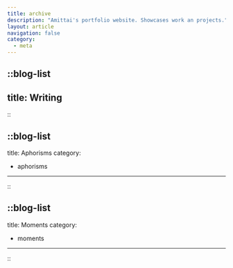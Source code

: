```yaml
---
title: archive
description: "Amittai's portfolio website. Showcases work an projects."
layout: article
navigation: false
category:
  - meta
---
```


::blog-list
---
title: Writing
---
::

::blog-list
---
title: Aphorisms
category:
  - aphorisms
---
::


::blog-list
---
title: Moments
category:
  - moments
---
::
